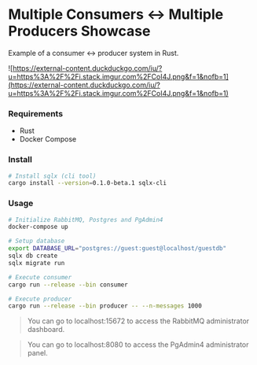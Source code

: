 # Multiple Consumers <-> Multiple Producers Showcase

Example of a consumer <-> producer system in Rust.

![https://external-content.duckduckgo.com/iu/?u=https%3A%2F%2Fi.stack.imgur.com%2FCoI4J.png&f=1&nofb=1](https://external-content.duckduckgo.com/iu/?u=https%3A%2F%2Fi.stack.imgur.com%2FCoI4J.png&f=1&nofb=1)

### Requirements

- Rust
- Docker Compose

### Install

```sh
# Install sqlx (cli tool)
cargo install --version=0.1.0-beta.1 sqlx-cli
```

### Usage

```sh
# Initialize RabbitMQ, Postgres and PgAdmin4
docker-compose up

# Setup database
export DATABASE_URL="postgres://guest:guest@localhost/guestdb"
sqlx db create
sqlx migrate run

# Execute consumer
cargo run --release --bin consumer

# Execute producer
cargo run --release --bin producer -- --n-messages 1000
```

> You can go to localhost:15672 to access the RabbitMQ administrator dashboard.

> You can go to localhost:8080 to access the PgAdmin4 administrator panel.
